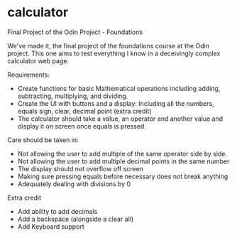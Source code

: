 # calculator
Final Project of the Odin Project - Foundations

We've made it, the final project of the foundations
course at the Odin project. This one aims to test
everything I know in a deceivingly complex calculator
web page.

Requirements:

- Create functions for basic Mathematical operations 
including adding, subtracting, multiplying, and 
dividing.
- Create the UI with buttons and a display: Including 
all the numbers, equals sign, clear, decimal point (extra
credit)
- The calculator should take a value, an operator
and another value and display it on screen once equals
is pressed

Care should be taken in:

- Not allowing the user to add multiple of the
 same operator side by side.
- Not allowing the user to add multiple decimal
points in the same number
- The display should not overflow off screen
- Making sure pressing equals before necessary
does not break anything
- Adequately dealing with divisions by 0

Extra credit

- Add ability to add decimals
- Add a backspace (alongside a clear all)
- Add Keyboard support
